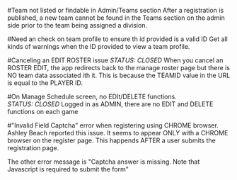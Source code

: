 


#Team not listed or findable in Admin/Teams section
After a registration is published, a new team cannot be found in the Teams section on the admin side prior to the team being assigned a division.

#Need an check on team profile to ensure th id provided is a valid ID
Get all kinds of warnings when the ID provided to view a team profile.

#Canceling an EDIT ROSTER issue
*STATUS: CLOSED*
When you cancel an ROSTER EDIT, the app redirects back to the manage roster page but there is NO team data associated ith it.   This is because the TEAMID value in the URL is equal to the PLAYER ID.

#On Manage Schedule screen, no EDIt/DELETE functions.    
*STATUS:  CLOSED*
Logged in as ADMIN, there are no EDIT and DELETE functions on each game

#"Invalid Field Captcha" error when registering using CHROME browser.
Ashley Beach reported this issue.  It seems to appear ONLY with a CHROME browser 
 on the register page.  This happends AFTER a user submits the registration page.
 
 The other error message is "Captcha answer is missing.  Note that Javascript is required to submit the form"